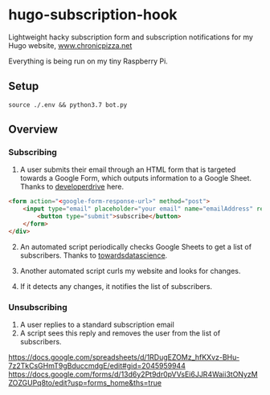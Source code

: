 # hugo-subscription-hook

Lightweight hacky subscription form and subscription notifications for my Hugo website, www.chronicpizza.net

Everything is being run on my tiny Raspberry Pi.

## Setup
`source ./.env && python3.7 bot.py`


## Overview

### Subscribing
1. A user submits their email through an HTML form that is targeted towards a Google Form, which outputs information to a Google Sheet. Thanks to [developerdrive](https://www.developerdrive.com/add-google-forms-static-site/) here.
```html
<form action="<google-form-response-url>" method="post">
    <input type="email" placeholder="your email" name="emailAddress" required>
        <button type="submit">subscribe</button>
    </form>
</div>
```

2. An automated script periodically checks Google Sheets to get a list of subscribers. Thanks to [towardsdatascience](https://towardsdatascience.com/accessing-google-spreadsheet-data-using-python-90a5bc214fd2).

4. Another automated script curls my website and looks for changes.

5. If it detects any changes, it notifies the list of subscribers.

### Unsubscribing
1. A user replies to a standard subscription email
2. A script sees this reply and removes the user from the list of subscribers.

https://docs.google.com/spreadsheets/d/1RDugEZOMz_hfKXvz-BHu-7z2TkCsGHmT9gBduccmdgE/edit#gid=2045959944
https://docs.google.com/forms/d/13d6y2Pt9dr0pVVsEi6JJR4Waii3tONyzMZOZGUPq8to/edit?usp=forms_home&ths=true
